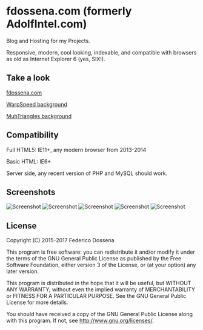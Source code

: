 # fdossena.com (formerly AdolfIntel.com)
Blog and Hosting for my Projects.

Responsive, modern, cool looking, indexable, and compatible with browsers as old as Internet Explorer 6 (yes, SIX!).
 
## Take a look
[fdossena.com](http://fdossena.com/)

[WarpSpeed background](http://fdossena.com/?p=warpspeed/i.frag)

[MuhTriangles background](http://fdossena.com/?p=muhTriangles.js/index.frag)
 
## Compatibility
Full HTML5: IE11+, any modern browser from 2013-2014

Basic HTML: IE6+

Server side, any recent version of PHP and MySQL should work.

## Screenshots
![Screenshot](http://fdossena.com/this/screen_v9_1.png)
![Screenshot](http://fdossena.com/this/screen_v7_2.png)
![Screenshot](http://fdossena.com/this/screen_v7_3.png)
![Screenshot](http://fdossena.com/this/screen_v8_4.png)
![Screenshot](http://fdossena.com/this/screen_v7_5.png)

## License
Copyright (C) 2015-2017 Federico Dossena

This program is free software: you can redistribute it and/or modify
it under the terms of the GNU General Public License as published by
the Free Software Foundation, either version 3 of the License, or
(at your option) any later version.

This program is distributed in the hope that it will be useful,
but WITHOUT ANY WARRANTY; without even the implied warranty of
MERCHANTABILITY or FITNESS FOR A PARTICULAR PURPOSE.  See the
GNU General Public License for more details.

You should have received a copy of the GNU General Public License
along with this program.  If not, see <http://www.gnu.org/licenses/>.

